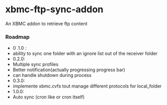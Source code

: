 xbmc-ftp-sync-addon
===================

An XBMC addon to retrieve ftp content

### Roadmap
* 0 .1.0 :
 * ability to sync one folder with an ignore list out of the receiver folder
* 0.2.0:
 * Multiple sync profiles
 * Better notification(actually progressing progress bar)
 * can handle shutdown during process
* 0.3.0:
 * implemente xbmc.cvfs tout manage different protocols for local_folder
* 1.0.0:
 * Auto sync (cron like or cron itself)
